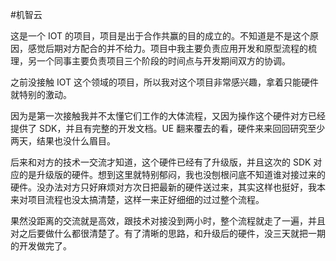 #机智云

这是一个 IOT 的项目，项目是出于合作共赢的目的成立的。不知道是不是这个原因，感觉后期对方配合的并不给力。项目中我主要负责应用开发和原型流程的梳理，另一个同事主要负责项目三个阶段的时间点与开发期间双方的协调。

之前没接触 IOT 这个领域的项目，所以我对这个项目非常感兴趣，拿着只能硬件就特别的激动。

因为是第一次接触我并不太懂它们工作的大体流程，又因为操作这个硬件对方已经提供了 SDK，并且有完整的开发文档。UE 翻来覆去的看，硬件来来回回研究至少两天，结果也没什么眉目。

后来和对方的技术一交流才知道，这个硬件已经有了升级版，并且这次的 SDK 对应的是升级版的硬件。想到这里就特别郁闷，我也没刨根问底不知道谁对接过来的硬件。没办法对方只好麻烦对方次日把最新的硬件送过来，其实这样也挺好，我本来对项目流程也没太搞清楚，这样一来正好细细的过过整个流程。

果然没距离的交流就是高效，跟技术对接没到两小时，整个流程就走了一遍，并且对之后要做什么都很清楚了。有了清晰的思路，和升级后的硬件，没三天就把一期的开发做完了。
